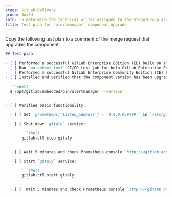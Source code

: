 ```yaml
---
stage: GitLab Delivery
group: Build
info: To determine the technical writer assigned to the Stage/Group associated with this page, see https://handbook.gitlab.com/handbook/product/ux/technical-writing/#assignments
title: Test plan for `alertmanager` component upgrade
---
```


Copy the following test plan to a comment of the merge request that upgrades the component.

````markdown
## Test plan

- [ ] Performed a successful GitLab Enterprise Edition (EE) build on all supported platforms.
- [ ] Ran `qa-subset-test` CI/CD test job for both GitLab Enterprise Edition and GitLab Community Edition.
- [ ] Performed a successful GitLab Enterprise Community Edition (CE) build on dev.gitlab.org.
- [ ] Installed and verified that the component version has been upgraded.

  ```shell
  $ /opt/gitlab/embedded/bin/alertmanager --version
  ```

- [ ] Verified basic functionality.

  - [ ] Set `prometheus['listen_address'] = '0.0.0.0:9090'` in `/etc/gitlab/gitlab.rb` and run `sudo gitlab-ctl reconfigure`.

  - [ ] Shut down `gitaly` service:

       ```shell
       gitlab-ctl stop gitaly
       ```

  - [ ] Wait 5 minutes and check Prometheus console `http://<gitlab host>:9090/alerts?search=` for service down alert.

  - [ ] Start `gitaly` service:

       ```shell
       gitlab-ctl start gitaly
       ```

  - [ ]  Wait 5 minutes and check Prometheus console `http://<gitlab host>:9090/alerts?search=` for service back up.

````
